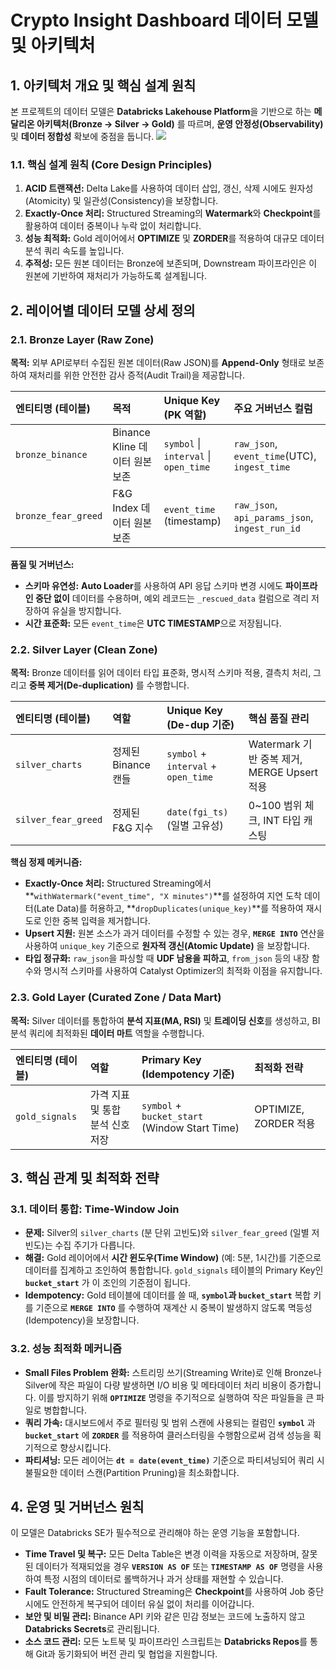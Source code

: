 # Crypto Insight Dashboard 데이터 모델 및 아키텍처

## 1. 아키텍처 개요 및 핵심 설계 원칙

본 프로젝트의 데이터 모델은 **Databricks Lakehouse Platform**을 기반으로 하는 **메달리온 아키텍처(Bronze → Silver → Gold)** 를 따르며, **운영 안정성(Observability)** 및 **데이터 정합성** 확보에 중점을 둡니다.
![](/Workspace/Users/joon7239@gmail.com/crypto-insight-dashboard/documentations/Architecture)

### 1.1. 핵심 설계 원칙 (Core Design Principles)

1.  **ACID 트랜잭션:** Delta Lake를 사용하여 데이터 삽입, 갱신, 삭제 시에도 원자성(Atomicity) 및 일관성(Consistency)을 보장합니다.
2.  **Exactly-Once 처리:** Structured Streaming의 **Watermark**와 **Checkpoint**를 활용하여 데이터 중복이나 누락 없이 처리합니다.
3.  **성능 최적화:** Gold 레이어에서 **OPTIMIZE** 및 **ZORDER**를 적용하여 대규모 데이터 분석 쿼리 속도를 높입니다.
4.  **추적성:** 모든 원본 데이터는 Bronze에 보존되며, Downstream 파이프라인은 이 원본에 기반하여 재처리가 가능하도록 설계됩니다.

## 2. 레이어별 데이터 모델 상세 정의

### 2.1. Bronze Layer (Raw Zone)

**목적:** 외부 API로부터 수집된 원본 데이터(Raw JSON)를 **Append-Only** 형태로 보존하여 재처리를 위한 안전한 감사 증적(Audit Trail)을 제공합니다.

| 엔티티명 (테이블) | 목적 | Unique Key (PK 역할) | 주요 거버넌스 컬럼 |
| :--- | :--- | :--- | :--- |
| `bronze_binance` | Binance Kline 데이터 원본 보존 | `symbol` \| `interval` \| `open_time` | `raw_json`, `event_time`(UTC), `ingest_time` |
| `bronze_fear_greed` | F&G Index 데이터 원본 보존 | `event_time` (timestamp) | `raw_json`, `api_params_json`, `ingest_run_id` |

**품질 및 거버넌스:**
*   **스키마 유연성:** **Auto Loader**를 사용하여 API 응답 스키마 변경 시에도 **파이프라인 중단 없이** 데이터를 수용하며, 예외 레코드는 `_rescued_data` 컬럼으로 격리 저장하여 유실을 방지합니다.
*   **시간 표준화:** 모든 `event_time`은 **UTC TIMESTAMP**으로 저장됩니다.

### 2.2. Silver Layer (Clean Zone)

**목적:** Bronze 데이터를 읽어 데이터 타입 표준화, 명시적 스키마 적용, 결측치 처리, 그리고 **중복 제거(De-duplication)** 를 수행합니다.

| 엔티티명 (테이블) | 역할 | Unique Key (De-dup 기준) | 핵심 품질 관리 |
| :--- | :--- | :--- | :--- |
| `silver_charts` | 정제된 Binance 캔들 | `symbol` + `interval` + `open_time` | Watermark 기반 중복 제거, MERGE Upsert 적용 |
| `silver_fear_greed` | 정제된 F&G 지수 | `date(fgi_ts)` (일별 고유성) | 0~100 범위 체크, INT 타입 캐스팅 |

**핵심 정제 메커니즘:**
*   **Exactly-Once 처리:** Structured Streaming에서 **`withWatermark("event_time", "X minutes")`**를 설정하여 지연 도착 데이터(Late Data)를 허용하고, **`dropDuplicates(unique_key)`**를 적용하여 재시도로 인한 중복 입력을 제거합니다.
*   **Upsert 지원:** 원본 소스가 과거 데이터를 수정할 수 있는 경우, **`MERGE INTO`** 연산을 사용하여 `unique_key` 기준으로 **원자적 갱신(Atomic Update)** 을 보장합니다.
*   **타입 정규화:** `raw_json`을 파싱할 때 **UDF 남용을 피하고**, `from_json` 등의 내장 함수와 명시적 스키마를 사용하여 Catalyst Optimizer의 최적화 이점을 유지합니다.

### 2.3. Gold Layer (Curated Zone / Data Mart)

**목적:** Silver 데이터를 통합하여 **분석 지표(MA, RSI)** 및 **트레이딩 신호**를 생성하고, BI 분석 쿼리에 최적화된 **데이터 마트** 역할을 수행합니다.

| 엔티티명 (테이블) | 역할 | Primary Key (Idempotency 기준) | 최적화 전략 |
| :--- | :--- | :--- | :--- |
| `gold_signals` | 가격 지표 및 통합 분석 신호 저장 | `symbol` + `bucket_start` (Window Start Time) | OPTIMIZE, ZORDER 적용 |

## 3. 핵심 관계 및 최적화 전략

### 3.1. 데이터 통합: Time-Window Join

*   **문제:** Silver의 `silver_charts` (분 단위 고빈도)와 `silver_fear_greed` (일별 저빈도)는 수집 주기가 다릅니다.
*   **해결:** Gold 레이어에서 **시간 윈도우(Time Window)** (예: 5분, 1시간)를 기준으로 데이터를 집계하고 조인하여 통합합니다. `gold_signals` 테이블의 Primary Key인 **`bucket_start`** 가 이 조인의 기준점이 됩니다.
*   **Idempotency:** Gold 테이블에 데이터를 쓸 때, **`symbol`과 `bucket_start`** 복합 키를 기준으로 **`MERGE INTO`** 를 수행하여 재계산 시 중복이 발생하지 않도록 멱등성(Idempotency)을 보장합니다.

### 3.2. 성능 최적화 메커니즘

*   **Small Files Problem 완화:** 스트리밍 쓰기(Streaming Write)로 인해 Bronze나 Silver에 작은 파일이 다량 발생하면 I/O 비용 및 메타데이터 처리 비용이 증가합니다. 이를 방지하기 위해 **`OPTIMIZE`** 명령을 주기적으로 실행하여 작은 파일들을 큰 파일로 병합합니다.
*   **쿼리 가속:** 대시보드에서 주로 필터링 및 범위 스캔에 사용되는 컬럼인 **`symbol`** 과 **`bucket_start`** 에 **`ZORDER`** 를 적용하여 클러스터링을 수행함으로써 검색 성능을 획기적으로 향상시킵니다.
*   **파티셔닝:** 모든 레이어는 **`dt = date(event_time)`** 기준으로 파티셔닝되어 쿼리 시 불필요한 데이터 스캔(Partition Pruning)을 최소화합니다.

## 4. 운영 및 거버넌스 원칙

이 모델은 Databricks SE가 필수적으로 관리해야 하는 운영 기능을 포함합니다.

*   **Time Travel 및 복구:** 모든 Delta Table은 변경 이력을 자동으로 저장하며, 잘못된 데이터가 적재되었을 경우 **`VERSION AS OF`** 또는 **`TIMESTAMP AS OF`** 명령을 사용하여 특정 시점의 데이터로 롤백하거나 과거 상태를 재현할 수 있습니다.
*   **Fault Tolerance:** Structured Streaming은 **Checkpoint**를 사용하여 Job 중단 시에도 안전하게 복구되어 데이터 유실 없이 처리를 이어갑니다.
*   **보안 및 비밀 관리:** Binance API 키와 같은 민감 정보는 코드에 노출하지 않고 **Databricks Secrets**로 관리됩니다.
*   **소스 코드 관리:** 모든 노트북 및 파이프라인 스크립트는 **Databricks Repos**를 통해 Git과 동기화되어 버전 관리 및 협업을 지원합니다.